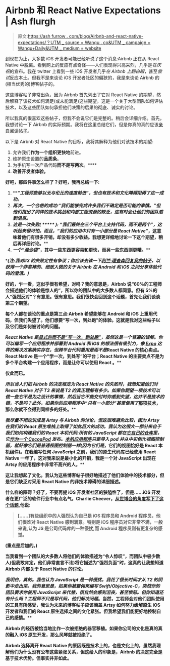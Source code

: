 # Airbnb 和 React Native Expectations | Ash flurgh

> 原文:[https://ash furrow . com/blog/Airbnb-and-react-native-expectations/？UTM _ source = Wanqu . co&UTM _ campaign = Wanqu+Daily&UTM _ medium = website](https://ashfurrow.com/blog/airbnb-and-react-native-expectations/?utm_source=wanqu.co&utm_campaign=Wanqu+Daily&utm_medium=website)

到现在为止，大多数 iOS 开发者可能已经听说了这个消息:Airbnb 正在从 React Native 中脱离。看到网上的反应有点奇怪——人们表现得兴高采烈，几乎是*在庆祝*的宣布。我在 twitter 上看到一些 iOS 开发者几乎*在 Airbnb 上翻白眼*，甚至*尝试*反应本土。但我不是来谈论 iOS 开发者社区的偏狭的，我是来谈论 Airbnb 的(相当优秀的)博客帖子的。

这些博客帖子非常出色，因为 Airbnb 首先列出了它对 React Native 的期望，然后解释了该技术如何满足(或未能满足)这些期望。这是一个关于大型团队如何评估技术，以及这些团队如何承担他们决策的后果的彻底、诚实的讨论。

所以我真的很喜欢这些帖子，但我不会说它们是完整的。稍后会详细介绍。首先，我想讨论一下 Airbnb 的实际预期。我将在这里总结它们，但是你真的真的应该[亲自阅读帖子](https://medium.com/airbnb-engineering/react-native-at-airbnb-f95aa460be1c)。

以下是 Airbnb 对 React Native 的目标，我将其解释为他们对该技术的期望:

1.  允许我们**作为一个组织更快地**前进。
2.  维护原生设置的**品质条**。
3.  为手机写一次产品代码**而不是写两次**。****
4.  ****改善**开发者体验**。****

****好吧，那四件事怎么样了？好吧，我再总结一下:****

1.  *****“工程师能够以无与伦比的速度前进”*，但也有技术和文化障碍阻碍了这一成功。****
2.  ****再次，一个合格的成功:*“我们能够完成许多我们不确定是否可能的事情。”*但他们指出了同样的技术挑战和内部工程资源的缺乏，这有时会让他们的团队感到沮丧。****
3.  ****这是一次失败( ***** ): *“我们最终在三个平台上支持代码，而不是两个”*，这听起来很可怕。而且，*“我们的应用中只有一小部分是 React Native”*，这意味着他们有很多开销，却没有多少收益。我想更详细地讨论一下这个期望，稍后再详细讨论。****
4.  ****一个*“混合袋”*，其中一些东西更容易和更快，而另一些东西则更糟。****

****(***注**:我对#3 的失败定性有争议；你应该去读一下[利兰·理查森回复我的帖子](https://twitter.com/intelligibabble/status/1010948686501691393)，以获得一个非常棒的、细致入微的关于 Airbnb 在 Android 和 iOS 之间分享体验代码的澄清。)****

****好的，乍一看，这似乎很有希望，对吗？我的意思是，Airbnb 说“60%的工程师会描述他们的体验是惊人的”，所以你的团队中的大多数人都同意。但有 5%的人“强烈反对”？有意思。很有意思。我们很快会回到这个话题，首先让我们谈谈第三个期望。****

****每个人都在谈论的重点是第三点:Airbnb 希望能够在 Android 和 iOS 上重用代码，但我们失望了。他们想要“写一次，到处跑”的体验。这就是我对这些帖子以及它们是如何被讨论的问题。****

****React Native 是[显式的**而不是**“写一次，到处跑”](https://code.facebook.com/posts/1014532261909640/react-native-bringing-modern-web-techniques-to-mobile/)，虽然这是一个普遍的误解。你可以编写一个应用程序并部署到 Android 和 iOS 的想法很有吸引力，像 [Expo](https://expo.io) 这样的解决方案确实存在，但跨平台代码重用是*而不是*React Native 的核心卖点。React Native 是一个“学一次，到处写”的平台；React Native 的主要卖点不是为多个平台构建一个应用程序，而是让你可以使用 React 。****

****仅此而已。****

****所以当人们把 Airbnb 的决定框定为 React Native 的失败时，我想知道他们对 React Native 对于 T3 来说是 T2 的真正理解有多少。如果你期望一项技术可以做一些它不是为之设计的事情，然后当它不能交付时你感到失望，这并不是技术的错，不是吗？此外，如果你的应用程序中“只有一小部分”甚至*使用了*那项技术，那么你就不会得到同样多的好处。****

****我尽量不把这说成是 Artsy 与 Airbnb 的讨论，但这很难避免比较，因为 Artsy 在我们的 React 原生堆栈上取得了如此巨大的成功。我认为这很大一部分来自于我们如何构建我们的 React 本机代码:所有的 JavaScript 都在[它自己的仓库](https://github.com/artsy/emission)里，它[作为一个 CocoaPod](http://artsy.github.io/blog/2018/04/17/making-a-components-pod/) 发布。[本机应用程序](https://github.com/artsy/eigen)只是导入 pod 并从中实例化视图控制器，就好像它们是普通视图控制器一样(因为它们*是*，它们的视图恰好是 React 本机组件)。在我编写任何 JavaScript 之前，我们的原生代码库已经使用 React Native 一年了，这对我来说是最小化的开销，我是一个对 JavaScript 出现在 Artsy 的应用程序中非常不高兴的人。****

****这让我想起了文化。我认为这些博客帖子很好地描述了他们体验中的技术部分，但是它们缺乏对采用 React Native 的非技术障碍的详细描述。****

****什么样的障碍？好了，不要再提 iOS 开发者社区的狭隘性了，但是……iOS 开发者在更广泛的软件行业中有点名气。Charlie Cheever，[从世博会的角度写下了这个话题](https://blog.expo.io/should-we-use-react-native-1465d8b607ac),他说:****

> ****[……]有些组织中的人强烈认为自己是 iOS 程序员和 Android 程序员，他们很难对 React Native 感到满意。特别是 iOS 程序员对它非常不满，一般来说,**认为 JS 是公司代码库的一种侵扰**,而 Android 程序员则有更复杂的感觉。****

****(重点是后加的。)****

****当我看到一个团队的大多数人将他们的体验描述为“令人惊叹”，而团队中极少数人(但我敢肯定，他们非常直言不讳)将它描述为“强烈负面”时，这真的让我想知道 Airbnb 内部关于 React Native 的讨论。****

****我明白，真的。我也认为 JavaScript 是一种侵扰。我花了很长时间才从 T2 的阴影中走出来。我的意思是，如果你被雇佣来编写 Swift/Objective-C，突然你的团队要求你使用 JavaScript 来代替，很自然会感到沮丧，甚至愤怒。但你知道还有什么吗？工程师不只是写代码，他们*解决问题*。当然，工程师会对他们团队使用的工具有所感受，我认为未来的博客帖子应该涵盖 Artsy 如何努力缓解原生 iOS 开发者和我们的 React 原生选择之间的文化紧张。但我希望我们能更好地控制自己的感情。****

****Airbnb 的经历被恰当地比作一次被拒绝的器官移植。如果你公司的文化是真的真的融入 iOS 原生开发，那么风琴就被拒绝了。****

****Airbnb 选择离开 React Native 的原因既是技术上的，也是文化上的，虽然我理解他们为什么没有公布这些紧张关系，但这给人的印象是，Airbnb 的决定完全是基于技术优势。但事实并非如此。****